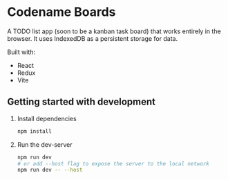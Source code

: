 # Codename Boards

A TODO list app (soon to be a kanban task board) that works entirely in the browser. It uses IndexedDB as a persistent storage for data.

Built with:
- React
- Redux
- Vite

## Getting started with development

1. Install dependencies
	```sh
	npm install
	```
2. Run the dev-server
	```sh
	npm run dev
	# or add --host flag to expose the server to the local network
	npm run dev -- --host
	```
